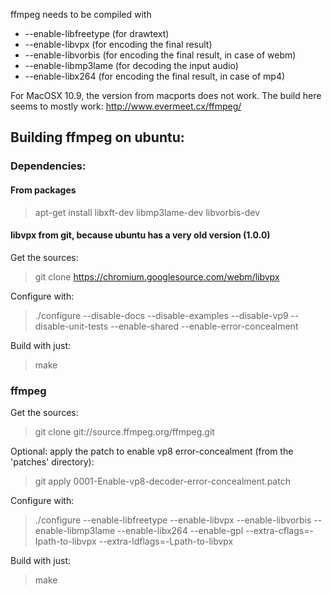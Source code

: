 ffmpeg needs to be compiled with
* --enable-libfreetype (for drawtext)
* --enable-libvpx (for encoding the final result)
* --enable-libvorbis (for encoding the final result, in case of webm)
* --enable-libmp3lame (for decoding the input audio)
* --enable-libx264 (for encoding the final result, in case of mp4)

For MacOSX 10.9, the version from macports does not work. The build here seems to mostly work:
http://www.evermeet.cx/ffmpeg/



## Building ffmpeg on ubuntu:
### Dependencies:
#### From packages
> apt-get install libxft-dev libmp3lame-dev libvorbis-dev

#### libvpx from git, because ubuntu has a very old version (1.0.0)
Get the sources:
>git clone https://chromium.googlesource.com/webm/libvpx

Configure with:
> ./configure --disable-docs --disable-examples --disable-vp9  --disable-unit-tests --enable-shared --enable-error-concealment

Build with just:
> make


### ffmpeg
Get the sources:
> git clone git://source.ffmpeg.org/ffmpeg.git

Optional: apply the patch to enable vp8 error-concealment (from the 'patches' directory):
> git apply 0001-Enable-vp8-decoder-error-concealment.patch


Configure with:
> ./configure --enable-libfreetype --enable-libvpx --enable-libvorbis --enable-libmp3lame
>    --enable-libx264 --enable-gpl
>    --extra-cflags=-Ipath-to-libvpx --extra-ldflags=-Lpath-to-libvpx

Build with just:
> make
